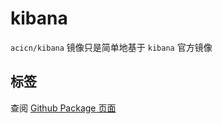 # kibana

`acicn/kibana` 镜像只是简单地基于 `kibana` 官方镜像

## 标签

查阅 [Github Package 页面](https://github.com/guoyk93/acicn/pkgs/container/acicn%2Fkibana)
